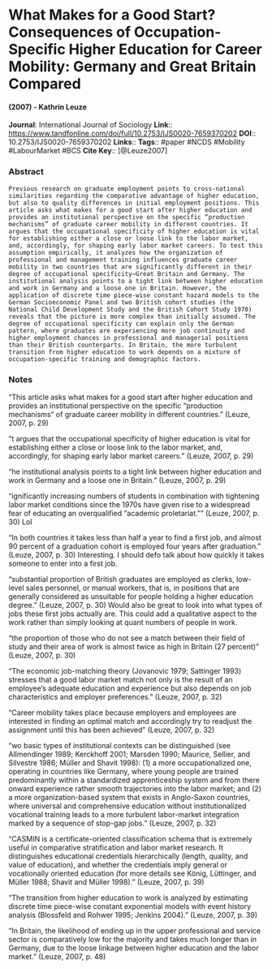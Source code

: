 # What Makes for a Good Start? Consequences of Occupation-Specific Higher Education for Career Mobility: Germany and Great Britain Compared
#### (2007) - Kathrin Leuze
**Journal**: International Journal of Sociology
**Link**:: https://www.tandfonline.com/doi/full/10.2753/IJS0020-7659370202
**DOI**:: 10.2753/IJS0020-7659370202
**Links**:: 
**Tags**:: #paper #NCDS #Mobility #LabourMarket #BCS 
**Cite Key**:: [@Leuze2007]

### Abstract

```
Previous research on graduate employment points to cross-national similarities regarding the comparative advantage of higher education, but also to quality differences in initial employment positions. This article asks what makes for a good start after higher education and provides an institutional perspective on the specific “production mechanisms” of graduate career mobility in different countries. It argues that the occupational specificity of higher education is vital for establishing either a close or loose link to the labor market, and, accordingly, for shaping early labor market careers. To test this assumption empirically, it analyzes how the organization of professional and management training influences graduate career mobility in two countries that are significantly different in their degree of occupational specificity—Great Britain and Germany. The institutional analysis points to a tight link between higher education and work in Germany and a loose one in Britain. However, the application of discrete time piece-wise constant hazard models to the German Socioeconomic Panel and two British cohort studies (the National Child Development Study and the British Cohort Study 1970) reveals that the picture is more complex than initially assumed. The degree of occupational specificity can explain only the German pattern, where graduates are experiencing more job continuity and higher employment chances in professional and managerial positions than their British counterparts. In Britain, the more turbulent transition from higher education to work depends on a mixture of occupation-specific training and demographic factors.
```

### Notes

“This article asks what makes for a good start after higher education and provides an institutional perspective on the specific “production mechanisms” of graduate career mobility in different countries.” (Leuze, 2007, p. 29)

“t argues that the occupational specificity of higher education is vital for establishing either a close or loose link to the labor market, and, accordingly, for shaping early labor market careers.” (Leuze, 2007, p. 29)

“he institutional analysis points to a tight link between higher education and work in Germany and a loose one in Britain.” (Leuze, 2007, p. 29)

“ignificantly increasing numbers of students in combination with tightening labor market conditions since the 1970s have given rise to a widespread fear of educating an overqualified “academic proletariat.”” (Leuze, 2007, p. 30) Lol

“In both countries it takes less than half a year to find a first job, and almost 90 percent of a graduation cohort is employed four years after graduation.” (Leuze, 2007, p. 30) Interesting. I should defo talk about how quickly it takes someone to enter into a first job.

“substantial proportion of British graduates are employed as clerks, low-level sales personnel, or manual workers, that is, in positions that are generally considered as unsuitable for people holding a higher education degree.” (Leuze, 2007, p. 30) Would also be great to look into what types of jobs these first jobs actually are. This could add a qualitative aspect to the work rather than simply looking at quant numbers of people in work.

“the proportion of those who do not see a match between their field of study and their area of work is almost twice as high in Britain (27 percent)” (Leuze, 2007, p. 30)

“The economic job-matching theory (Jovanovic 1979; Sattinger 1993) stresses that a good labor market match not only is the result of an employee’s adequate education and experience but also depends on job characteristics and employer preferences.” (Leuze, 2007, p. 32)

“Career mobility takes place because employers and employees are interested in finding an optimal match and accordingly try to readjust the assignment until this has been achieved” (Leuze, 2007, p. 32)

“wo basic types of institutional contexts can be distinguished (see Allmendinger 1989; Kerckhoff 2001; Marsden 1990; Maurice, Sellier, and Silvestre 1986; Müller and Shavit 1998): (1) a more occupationalized one, operating in countries like Germany, where young people are trained predominantly within a standardized apprenticeship system and from there onward experience rather smooth trajectories into the labor market; and (2) a more organization-based system that exists in Anglo-Saxon countries, where universal and comprehensive education without institutionalized vocational training leads to a more turbulent labor-market integration marked by a sequence of stop-gap jobs.” (Leuze, 2007, p. 32)

“CASMIN is a certificate-oriented classification schema that is extremely useful in comparative stratification and labor market research. It distinguishes educational credentials hierarchically (length, quality, and value of education), and whether the credentials imply general or vocationally oriented education (for more details see König, Lüttinger, and Müller 1988; Shavit and Müller 1998).” (Leuze, 2007, p. 39)

“The transition from higher education to work is analyzed by estimating discrete time piece-wise constant exponential models with event history analysis (Blossfeld and Rohwer 1995; Jenkins 2004).” (Leuze, 2007, p. 39)

“In Britain, the likelihood of ending up in the upper professional and service sector is comparatively low for the majority and takes much longer than in Germany, due to the loose linkage between higher education and the labor market.” (Leuze, 2007, p. 48)